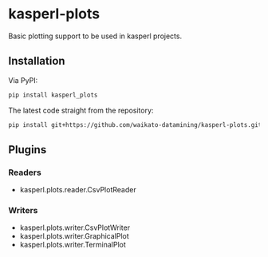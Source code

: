 # kasperl-plots
Basic plotting support to be used in kasperl projects. 


## Installation

Via PyPI:

```bash
pip install kasperl_plots
```

The latest code straight from the repository:

```bash
pip install git+https://github.com/waikato-datamining/kasperl-plots.git
```

## Plugins

### Readers

* kasperl.plots.reader.CsvPlotReader

### Writers

* kasperl.plots.writer.CsvPlotWriter
* kasperl.plots.writer.GraphicalPlot
* kasperl.plots.writer.TerminalPlot
